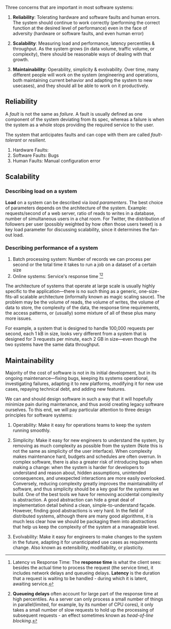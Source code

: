 Three concerns that are important in most software systems:
1. **Reliability**: Tolerating hardware and software faults and human errors. The system should continue to work correctly (performing the correct function at the desired level of performance) even in the face of adversity (hardware or software faults, and even human error)
   
2. **Scalability**: Measuring load and performance, latency percentiles & throughput. As the system grows (in data volume, traffic volume, or complexity), there should be reasonable ways of dealing with that growth.
   
3. **Maintainability**: Operability, simplicity & evolvability. Over time, many different people will work on the system (engineering and operations, both maintaining current behavior and adapting the system to new usecases), and they should all be able to work on it productively.

## Reliability
A *fault* is not the same as *failure*. A fault is usually defined as one component of the system deviating from its spec, whereas a failure is when the system as a whole stops providing the required service to the user.

The system that anticipates faults and can cope with them are called *fault-tolerant* or *resilient*.

1. Hardware Faults: 
2. Software Faults: Bugs
3. Human Faults: Manual configuration error

## Scalability
### Describing load on a system
**Load** on a system can be described via *load paramenters*. The best choice of parameters depends on the architecture of the system. Example: requests/second of a web server, ratio of reads to writes in a database, number of simultaneous users in a chat room. For Twitter, the distribution of followers per user (possibly weighted by how often those users tweet) is a key load parameter for discussing scalability, since it determines the fan-out load.

### Describing performance of a system
1. Batch processing system: Number of records we can process per second or the total time it takes to run a job on a dataset of a certain size
2. Online systems: Service's response time [^1][^2]

The architecture of systems that operate at large scale is usually highly specific to the application—there is no such thing as a generic, one-size-fits-all scalable architecture (informally known as magic scaling sauce). The problem may be the volume of reads, the volume of writes, the volume of data to store, the complexity of the data, the response time requirements, the access patterns, or (usually) some mixture of all of these plus many more issues.

For example, a system that is designed to handle 100,000 requests per second, each 1 kB in size, looks very different from a system that is designed for 3 requests per minute, each 2 GB in size—even though the two systems have the same data throughput.

## Maintainability
Majority of the cost of software is not in its initial development, but in its ongoing maintenance—fixing bugs, keeping its systems operational, investigating failures, adapting it to new platforms, modifying it for new use cases, repaying technical debt, and adding new features.

We can and should design software in such a way that it will hopefully minimize pain during maintenance, and thus avoid creating legacy software ourselves. To this end, we will pay particular attention to three design principles for software systems:
1. Operability: Make it easy for operations teams to keep the system running smoothly.

2. Simplicity: Make it easy for new engineers to understand the system, by removing as much complexity as possible from the system (Note this is not the same as simplicity of the user interface). When complexity makes maintenance hard, budgets and schedules are often overrun. In complex software, there is also a greater risk of introducing bugs when making a change: when the system is harder for developers to understand and reason about, hidden assumptions, unintended consequences, and unexpected interactions are more easily overlooked. Conversely, reducing complexity greatly improves the maintainability of software, and thus simplicity should be a key goal for the systems we build. One of the best tools we have for removing accidental complexity is abstraction. A good abstraction can hide a great deal of implementation detail behind a clean, simple-to-understand façade. However, finding good abstractions is very hard. In the field of distributed systems, although there are many good algorithms, it is much less clear how we should be packaging them into abstractions that help us keep the complexity of the system at a manageable level.

3. Evolvability: Make it easy for engineers to make changes to the system in the future, adapting it for unanticipated use cases as requirements change. Also known as extensibility, modifiability, or plasticity.



[^1]: Latency vs Response Time: The **response time** is what the client sees: besides the actual time to process the request (the service time), it includes network delays and queueing delays. **Latency** is the duration that a request is waiting to be handled - during which it is latent, awaiting service.

[^2]: **Queueing delays** often account for large part of the response time at high percentiles. As a server can only process a small number of things in parallel(limited, for example, by its number of CPU cores), it only takes a small number of slow requests to hold up the processing of subsequent requests - an effect sometimes known as *head-of-line blocking*.
